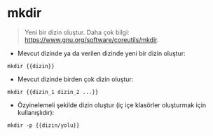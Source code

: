 # mkdir

> Yeni bir dizin oluştur.
> Daha çok bilgi: <https://www.gnu.org/software/coreutils/mkdir>.

- Mevcut dizinde ya da verilen dizinde yeni bir dizin oluştur:

`mkdir {{dizin}}`

- Mevcut dizinde birden çok dizin oluştur:

`mkdir {{dizin_1 dizin_2 ...}}`

- Özyinelemeli şekilde dizin oluştur (iç içe klasörler oluşturmak için kullanışlıdır):

`mkdir -p {{dizin/yolu}}`

